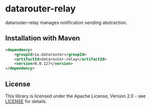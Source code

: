 # datarouter-relay

datarouter-relay manages notification sending abstraction.

## Installation with Maven

```xml
<dependency>
	<groupId>io.datarouter</groupId>
	<artifactId>datarouter-relay</artifactId>
	<version>0.0.127</version>
</dependency>
```

## License

This library is licensed under the Apache License, Version 2.0 - see [LICENSE](../LICENSE) for details.
